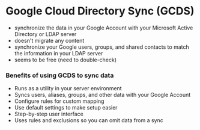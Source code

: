 # Google Cloud Directory Sync (GCDS)

- synchronize the data in your Google Account with your Microsoft Active Directory or LDAP server
- doesn't migrate any content
- synchronize your Google users, groups, and shared contacts to match the information in your LDAP server
- seems to be free (need to double-check)

### Benefits of using GCDS to sync data

- Runs as a utility in your server environment
- Syncs users, aliases, groups, and other data with your Google Account
- Configure rules for custom mapping
- Use default settings to make setup easier
- Step-by-step user interface
- Uses rules and exclusions so you can omit data from a sync

